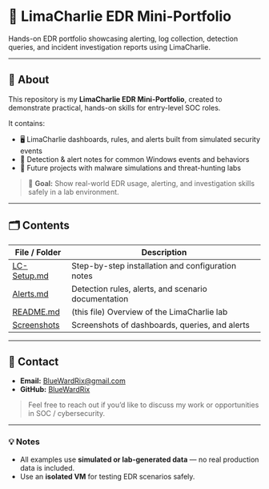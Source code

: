# 🔐 LimaCharlie EDR Mini-Portfolio

Hands-on EDR portfolio showcasing alerting, log collection, detection queries, and incident investigation reports using LimaCharlie.

---

## 📌 About
This repository is my **LimaCharlie EDR Mini-Portfolio**, created to demonstrate practical, hands-on skills for entry-level SOC roles.

It contains:
- 🖥️ LimaCharlie dashboards, rules, and alerts built from simulated security events  
- 📄 Detection & alert notes for common Windows events and behaviors  
- 🚀 Future projects with malware simulations and threat-hunting labs  

> 🎯 **Goal:** Show real-world EDR usage, alerting, and investigation skills safely in a lab environment.

---

## 🗂️ Contents
| File / Folder | Description |
|---------------|-------------|
| [LC-Setup.md](LC-Setup.md) | Step-by-step installation and configuration notes |
| [Alerts.md](Alerts.md) | Detection rules, alerts, and scenario documentation |
| [README.md](README.md) | (this file) Overview of the LimaCharlie lab |
| [Screenshots](../04-Screenshots/LimaCharlie) | Screenshots of dashboards, queries, and alerts |

---

## 📧 Contact
- **Email:** [BlueWardRix@gmail.com](mailto:your-email@gmail.com)  
- **GitHub:** [BlueWardRix](https://github.com/YourGitHubUsername)

> Feel free to reach out if you’d like to discuss my work or opportunities in SOC / cybersecurity.

---

### 💡 Notes
- All examples use **simulated or lab-generated data** — no real production data is included.
- Use an **isolated VM** for testing EDR scenarios safely.
